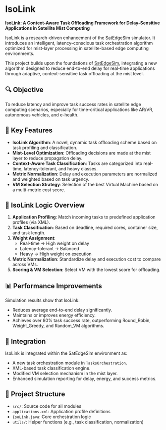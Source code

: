 # IsoLink

**IsoLink: A Context-Aware Task Offloading Framework for Delay-Sensitive Applications in Satellite Mist Computing**

IsoLink is a research-driven enhancement of the SatEdgeSim simulator. It introduces an intelligent, latency-conscious task orchestration algorithm optimized for mist-layer processing in satellite-based edge computing environments.

This project builds upon the foundations of [SatEdgeSim](https://github.com/wjy491156866/SatEdgeSim), integrating a new algorithm designed to reduce end-to-end delay for real-time applications through adaptive, context-sensitive task offloading at the mist level.

## 🔍 Objective

To reduce latency and improve task success rates in satellite edge computing scenarios, especially for time-critical applications like AR/VR, autonomous vehicles, and e-health.

## 🚀 Key Features

- **IsoLink Algorithm**: A novel, dynamic task offloading scheme based on task profiling and classification.
- **Mist-Level Optimization**: Offloading decisions are made at the mist layer to reduce propagation delay.
- **Context-Aware Task Classification**: Tasks are categorized into real-time, latency-tolerant, and heavy classes.
- **Metric Normalization**: Delay and execution parameters are normalized and weighted based on task urgency.
- **VM Selection Strategy**: Selection of the best Virtual Machine based on a multi-metric cost score.

## 🧠 IsoLink Logic Overview

1. **Application Profiling**: Match incoming tasks to predefined application profiles (via XML).
2. **Task Classification**: Based on deadline, required cores, container size, and task length.
3. **Weight Assignment**:
   - Real-time → High weight on delay
   - Latency-tolerant → Balanced
   - Heavy → High weight on execution
4. **Metric Normalization**: Standardize delay and execution cost to compare across VMs.
5. **Scoring & VM Selection**: Select VM with the lowest score for offloading.

## 📊 Performance Improvements

Simulation results show that IsoLink:
- Reduces average end-to-end delay significantly.
- Maintains or improves energy efficiency.
- Achieves over 80% task success rate, outperforming Round_Robin, Weight_Greedy, and Random_VM algorithms.

## 🔧 Integration

IsoLink is integrated within the SatEdgeSim environment as:
- A new task orchestration module in `TasksOrchestration`.
- XML-based task classification engine.
- Modified VM selection mechanism in the mist layer.
- Enhanced simulation reporting for delay, energy, and success metrics.

## 📁 Project Structure

- `src/`: Source code for all modules
- `applications.xml`: Application profile definitions
- `IsoLink.java`: Core orchestration logic
- `utils/`: Helper functions (e.g., task classification, normalization)


